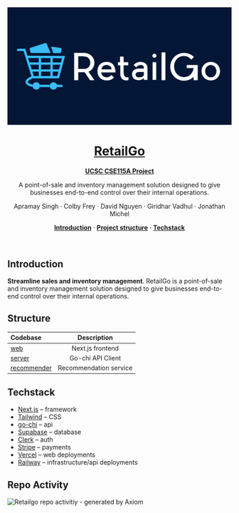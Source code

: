 <a href="https://retail-go.vercel.app">
  <img alt="RetailGo – a point-of-sale and inventory management solution designed to give businesses end-to-end control over their internal operations." src="https://raw.githubusercontent.com/daxidngyn/RetailGo/main/web/public/retailgo-banner.png">
  <h1 align="center">RetailGo</h1>
  <p align="center"><strong>UCSC CSE115A Project</strong></p>
</a>

<p align="center">
  A point-of-sale and inventory management solution designed to give businesses end-to-end control over their internal operations.
</p>

<p align="center">
  <span>Apramay Singh</span> ·
  <span>Colby Frey</span> ·
  <span>David Nguyen</span> ·
  <span>Giridhar Vadhul</span> ·
  <span>Jonathan Michel</span>
</p>

<p align="center">
  <a href="#introduction"><strong>Introduction</strong></a> ·
    <a href="#structure"><strong>Project structure</strong></a> ·
  <a href="#techstack"><strong>Techstack</strong></a>
</p>
<br/>

## Introduction

**Streamline sales and inventory management**. RetailGo is a point-of-sale and inventory management solution designed to give businesses end-to-end control over their internal operations.

## Structure

| Codebase              |      Description          |
| :-------------------- | :-----------------------: |
| [web](web)            |      Next.js frontend     |
| [server](server)      |      Go-chi API Client    |
| [recommender](recommender)      | Recommendation service     |

## Techstack
- [Next.js](https://nextjs.org/) – framework
- [Tailwind](https://tailwindcss.com/) – CSS
- [go-chi](https://github.com/go-chi/chi) – api
- [Supabase](https://supabase.com/) – database
- [Clerk](https://clerk.com/) – auth
- [Stripe](https://stripe.com/) – payments
- [Vercel](https://vercel.com/) – web deployments
- [Railway](https://railway.app/) – infrastructure/api deployments

## Repo Activity

![Retailgo repo activitiy - generated by Axiom](https://repobeats.axiom.co/api/embed/73589d476633930dfd6d7273c3ffbfef6af2e358.svg "Repobeats analytics image")
